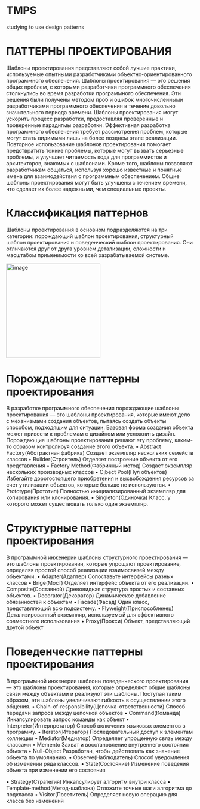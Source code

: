 # TMPS
studying to use design patterns
# ПАТТЕРНЫ ПРОЕКТИРОВАНИЯ
Шаблоны проектирования представляют собой лучшие практики, используемые опытными разработчиками объектно-ориентированного программного обеспечения. Шаблоны проектирования — это решения общих проблем, с которыми разработчики программного обеспечения столкнулись во время разработки программного обеспечения. Эти решения были получены методом проб и ошибок многочисленными разработчиками программного обеспечения в течение довольно значительного периода времени.
Шаблоны проектирования могут ускорить процесс разработки, предоставляя проверенные и проверенные парадигмы разработки. Эффективная разработка программного обеспечения требует рассмотрения проблем, которые могут стать видимыми лишь на более позднем этапе реализации. Повторное использование шаблонов проектирования помогает предотвратить тонкие проблемы, которые могут вызвать серьезные проблемы, и улучшает читаемость кода для программистов и архитекторов, знакомых с шаблонами.
Кроме того, шаблоны позволяют разработчикам общаться, используя хорошо известные и понятные имена для взаимодействия с программным обеспечением. Общие шаблоны проектирования могут быть улучшены с течением времени, что сделает их более надежными, чем специальные проекты.


# Классификация паттернов
Шаблоны проектирования в основном подразделяются на три категории: порождающий шаблон проектирования, структурный шаблон проектирования и поведенческий шаблон проектирования. Они отличаются друг от друга уровнем детализации, сложности и масштабом применимости ко всей разрабатываемой системе.

<img width="252" alt="image" src="https://user-images.githubusercontent.com/85294012/207834776-69b4ac93-ba27-4201-ad4d-3be224763fb9.png">

#	Порождающие паттерны проектирования

В разработке программного обеспечения порождающие шаблоны проектирования — это шаблоны проектирования, которые имеют дело с механизмами создания объектов, пытаясь создать объекты способом, подходящим для ситуации. Базовая форма создания объекта может привести к проблемам с дизайном или усложнить дизайн. Порождающие шаблоны проектирования решают эту проблему, каким-то образом контролируя создание этого объекта.
  •	Abstract Factory(Абстрактная фабрика)
Создает экземпляр нескольких семейств классов
  •	Builder(Строитель)
Отделяет построение объекта от его представления
  •	Factory Method(Фабричный метод)
Создает экземпляр нескольких производных классов
  •	Ojbect Pool(Пул объектов)
Избегайте дорогостоящего приобретения и высвобождения ресурсов за счет утилизации объектов, которые больше не используются.
  •	Prototype(Прототип)
Полностью инициализированный экземпляр для копирования или клонирования.
  •	Singleton(Одиночка)
Класс, у которого может существовать только один экземпляр.

# Структурные паттерны проектирования
В программной инженерии шаблоны структурного проектирования — это шаблоны проектирования, которые упрощают проектирование, определяя простой способ реализации взаимосвязей между объектами.
•	Adapter(Адаптер)
Сопоставьте интерфейсы разных классов
•	Brige(Мост)
Отделяет интерфейс объекта от его реализации.
•	Composite(Составной)
Древовидная структура простых и составных объектов.
•	Decorator(Декоратор)
Динамическое добавление обязанностей к объектам
•	Facade(Фасад)
Один класс, представляющий всю подсистему.
•	Flyweight(Приспособленец)
Детализированный экземпляр, используемый для эффективного совместного использования
•	Proxy(Прокси)
Объект, представляющий другой объект
#	Поведенческие паттерны проектирования
В программной инженерии шаблоны поведенческого проектирования — это шаблоны проектирования, которые определяют общие шаблоны связи между объектами и реализуют эти шаблоны. Поступая таким образом, эти шаблоны увеличивают гибкость в осуществлении этого общения.
•	Chain-of-responsibility(Цепочка-ответственности)
Способ передачи запроса между цепочкой объектов
•	Command(Команда)
Инкапсулировать запрос команды как объект
•	Interpreter(Интерпретатор)
Способ включения языковых элементов в программу.
•	Iterator(Итератор)
Последовательный доступ к элементам коллекции
•	Mediator(Медиатор)
Определяет упрощенную связь между классами
•	Memento
Захват и восстановление внутреннего состояния объекта
•	Null-Object
Разработан, чтобы действовать как значение объекта по умолчанию.
•	Observe(Наблюдатель)
Способ уведомления об изменении ряда классов.
•	State(Состояние)
Изменение поведения объекта при изменении его состояния

•	Strategy(Стратегия)
Инкапсулирует алгоритм внутри класса
•	Template-method(Метод-шаблона)
Отложите точные шаги алгоритма до подкласса
•	Visitor(Посетитель)
Определяет новую операцию для класса без изменений


